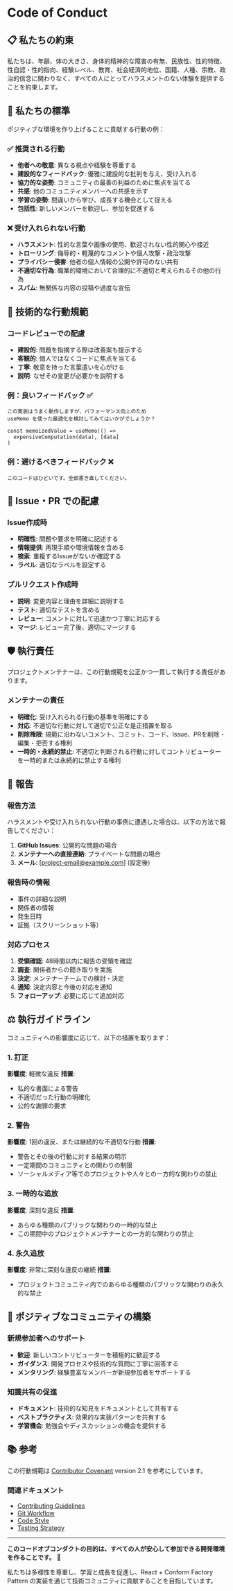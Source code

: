 # Code of Conduct

## 📋 私たちの約束

私たちは、年齢、体の大きさ、身体的精神的な障害の有無、民族性、性的特徴、性自認・性的指向、経験レベル、教育、社会経済的地位、国籍、人種、宗教、政治的信念に関わりなく、すべての人にとってハラスメントのない体験を提供することを約束します。

## 🎯 私たちの標準

ポジティブな環境を作り上げることに貢献する行動の例：

### ✅ 推奨される行動
- **他者への敬意**: 異なる視点や経験を尊重する
- **建設的なフィードバック**: 優雅に建設的な批判を与え、受け入れる
- **協力的な姿勢**: コミュニティの最善の利益のために焦点を当てる
- **共感**: 他のコミュニティメンバーへの共感を示す
- **学習の姿勢**: 間違いから学び、成長する機会として捉える
- **包括性**: 新しいメンバーを歓迎し、参加を促進する

### ❌ 受け入れられない行動
- **ハラスメント**: 性的な言葉や画像の使用、歓迎されない性的関心や接近
- **トローリング**: 侮辱的・軽蔑的なコメントや個人攻撃・政治攻撃
- **プライバシー侵害**: 他者の個人情報の公開や許可のない共有
- **不適切な行為**: 職業的環境において合理的に不適切と考えられるその他の行為
- **スパム**: 無関係な内容の投稿や過度な宣伝

## 🔧 技術的な行動規範

### コードレビューでの配慮
- **建設的**: 問題を指摘する際は改善案も提示する
- **客観的**: 個人ではなくコードに焦点を当てる
- **丁寧**: 敬意を持った言葉遣いを心がける
- **説明**: なぜその変更が必要かを説明する

### 例：良いフィードバック ✅
```
この実装はうまく動作しますが、パフォーマンス向上のため
useMemo を使った最適化を検討してみてはいかがでしょうか？

const memoizedValue = useMemo(() => 
  expensiveComputation(data), [data]
)
```

### 例：避けるべきフィードバック ❌
```
このコードはひどいです。全部書き直してください。
```

## 🤝 Issue・PR での配慮

### Issue作成時
- **明確性**: 問題や要求を明確に記述する
- **情報提供**: 再現手順や環境情報を含める
- **検索**: 重複するIssueがないか確認する
- **ラベル**: 適切なラベルを設定する

### プルリクエスト作成時
- **説明**: 変更内容と理由を詳細に説明する
- **テスト**: 適切なテストを含める
- **レビュー**: コメントに対して迅速かつ丁寧に対応する
- **マージ**: レビュー完了後、適切にマージする

## 🛡️ 執行責任

プロジェクトメンテナーは、この行動規範を公正かつ一貫して執行する責任があります。

### メンテナーの責任
- **明確化**: 受け入れられる行動の基準を明確にする
- **対応**: 不適切な行動に対して適切で公正な是正措置を取る
- **削除権限**: 規範に沿わないコメント、コミット、コード、Issue、PRを削除・編集・拒否する権利
- **一時的・永続的禁止**: 不適切と判断される行動に対してコントリビューターを一時的または永続的に禁止する権利

## 📮 報告

### 報告方法
ハラスメントや受け入れられない行動の事例に遭遇した場合は、以下の方法で報告してください：

1. **GitHub Issues**: 公開的な問題の場合
2. **メンテナーへの直接連絡**: プライベートな問題の場合
3. **メール**: [project-email@example.com] (設定後)

### 報告時の情報
- 事件の詳細な説明
- 関係者の情報
- 発生日時
- 証拠（スクリーンショット等）

### 対応プロセス
1. **受領確認**: 48時間以内に報告の受領を確認
2. **調査**: 関係者からの聞き取りを実施
3. **決定**: メンテナーチームでの検討・決定
4. **通知**: 決定内容と今後の対応を通知
5. **フォローアップ**: 必要に応じて追加対応

## ⚖️ 執行ガイドライン

コミュニティへの影響度に応じて、以下の措置を取ります：

### 1. 訂正
**影響度**: 軽微な違反
**措置**: 
- 私的な書面による警告
- 不適切だった行動の明確化
- 公的な謝罪の要求

### 2. 警告  
**影響度**: 1回の違反、または継続的な不適切な行動
**措置**:
- 警告とその後の行動に対する結果の明示
- 一定期間のコミュニティとの関わりの制限
- ソーシャルメディア等でのプロジェクトや人々との一方的な関わりの禁止

### 3. 一時的な追放
**影響度**: 深刻な違反
**措置**:
- あらゆる種類のパブリックな関わりの一時的な禁止
- この期間中のプロジェクトメンテナーとの一方的な関わりの禁止

### 4. 永久追放
**影響度**: 非常に深刻な違反の継続
**措置**:
- プロジェクトコミュニティ内でのあらゆる種類のパブリックな関わりの永久的な禁止

## 🌟 ポジティブなコミュニティの構築

### 新規参加者へのサポート
- **歓迎**: 新しいコントリビューターを積極的に歓迎する
- **ガイダンス**: 開発プロセスや技術的な質問に丁寧に回答する
- **メンタリング**: 経験豊富なメンバーが新規参加者をサポートする

### 知識共有の促進
- **ドキュメント**: 技術的な知見をドキュメントとして共有する
- **ベストプラクティス**: 効果的な実装パターンを共有する
- **学習機会**: 勉強会やディスカッションの機会を提供する

## 📚 参考

この行動規範は [Contributor Covenant](https://www.contributor-covenant.org/) version 2.1 を参考にしています。

### 関連ドキュメント
- [Contributing Guidelines](./CONTRIBUTING.md)
- [Git Workflow](./GIT_WORKFLOW.md)
- [Code Style](./CODE_STYLE.md)
- [Testing Strategy](./TESTING.md)

---

**このコードオブコンダクトの目的は、すべての人が安心して参加できる開発環境を作ることです。** 🤝

私たちは多様性を尊重し、学習と成長を促進し、React + Conform Factory Pattern の実装を通じて技術コミュニティに貢献することを目指しています。 
